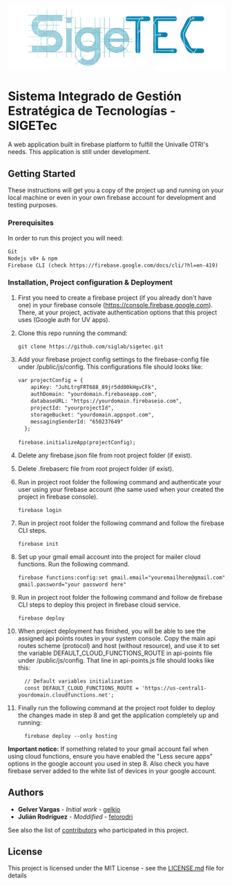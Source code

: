 ![alt text](https://github.com/siglab/sigetec/blob/material/public/img/SIGETEC_Logo.jpg)
# Sistema Integrado de Gestión Estratégica de Tecnologías - SIGETec

A web application built in firebase platform to fulfill the Univalle OTRI's needs.
This application is still under development.

## Getting Started

These instructions will get you a copy of the project up and running on your local machine or even in your own firebase account for development and testing purposes. 

### Prerequisites 

In order to run this project you will need:

	Git
	Nodejs v8+ & npm
	Firebase CLI (check https://firebase.google.com/docs/cli/?hl=en-419)

### Installation, Project configuration & Deployment

1. First you need to create a firebase project (if you already don't have one) in your firebase console (https://console.firebase.google.com). There, at your project, activate authentication options that this project uses (Google auth for UV apps).

2. Clone this repo running the command:

	```
	git clone https://github.com/siglab/sigetec.git
	```

3. Add your firebase project config settings to the firebase-config file under /public/js/config. This configurations file should looks like:

	```
	var projectConfig = {
	    apiKey: "JuhLtrgFRT688_89jr5dd00kHgvCFk",
	    authDomain: "yourdomain.firebaseapp.com",
	    databaseURL: "https://yourdomain.firebaseio.com",
	    projectId: "yourprojectId",
	    storageBucket: "yourdomain.appspot.com",
	    messagingSenderId: "650237649"
	  };

	firebase.initializeApp(projectConfig);
	```

4. Delete any firebase.json file from root project folder (if exist).

5. Delete .firebaserc file from root project folder (if exist).

6. Run in project root folder the following command and authenticate your user using your firebase account (the same used when your created the project in firebase console).

	```
	firebase login
	```

7. Run in project root folder the following command and follow the firebase CLI steps.

	```
	firebase init
	```

8. Set up your gmail email account into the project for mailer cloud functions. Run the following command.

	```
	firebase functions:config:set gmail.email="youremailhere@gmail.com" gmail.password="your password here"
	```

9. Run in project root folder the following command and follow de firebase CLI steps to deploy this project in firebase cloud service.

	```
	firebase deploy
	```

10. When project deployment has finished, you will be able to see the assigned api points routes in your system console. Copy the main api routes scheme (protocol) and host (without resource), and use it to set the variable DEFAULT_CLOUD_FUNCTIONS_ROUTE in api-points file under /public/js/config. That line in api-points.js file should looks like this:  

	```
	  // Default variables initialization
	  const DEFAULT_CLOUD_FUNCTIONS_ROUTE = 'https://us-central1-yourdomain.cloudfunctions.net';
	```

9. Finally run the following command at the project root folder to deploy the changes made in step 8 and get the application completely up and running:  

	```
	  firebase deploy --only hosting
	```

**Important notice:** If something related to your gmail account fail when using cloud functions, ensure you have enabled the "Less secure apps" options in the google account you used in step 8. Also check you have firebase server added to the white list of devices in your google account.

## Authors

* **Gelver Vargas**    - *Initial work* - [gelkio](https://github.com/gelkio)
* **Julián Rodríguez** - *Moddified*    - [felorodri](https://github.com/felorodri)

See also the list of [contributors](https://github.com/siglab/sigetec/graphs/contributors) who participated in this project.

## License

This project is licensed under the MIT License - see the [LICENSE.md](LICENSE.md) file for details